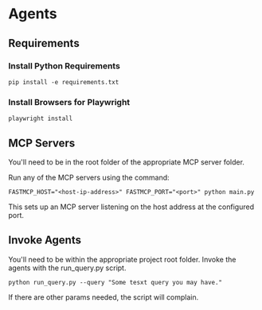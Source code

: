 # Agents

## Requirements

### Install Python Requirements

`pip install -e requirements.txt`

### Install Browsers for Playwright

`playwright install`

## MCP Servers

You'll need to be in the root folder of the appropriate MCP server folder.

Run any of the MCP servers using the command:

`FASTMCP_HOST="<host-ip-address>" FASTMCP_PORT="<port>" python main.py`

This sets up an MCP server listening on the host address at the configured port.

## Invoke Agents

You'll need to be within the appropriate project root folder. Invoke the agents with the run_query.py script.

`python run_query.py --query "Some tesxt query you may have."`

If there are other params needed, the script will complain.
